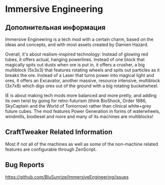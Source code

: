 # Immersive Engineering

## Дополнительная информация

Immersive Engineering is a tech mod with a certain charm, based on the ideas and concepts, and with most assets created by Damien Hazard.

Overall, it's about realism-inspired technology: Instead of glowing red tubes, it offers actual, hanging powerlines. Instead of one block that magically spits out dusts when ore is put in, it offers a crusher, a big multiblock (5x3x3) that features rotating wheels and spits out particles as it breaks the ore. Instead of a Laser that turns power into magical light and ores, it offers an Excavator, another massive, resource intensive, multiblock (3x7x8) which digs ores out of the ground with a big rotating bucketwheel.

IE is about making tech mods more balanced and more pretty, and adding its own twist by going for retro-futurism (think BioShock, Order 1886, SkyCaptain and the World of Tomorrow) rather than clinical white+grey future cubes. The mod features Power Generation in forms of waterwheels, windmills, biodiesel and more and many of its machines are multiblocks!


## CraftTweaker Related Information
Most if not all of the machines as well as some of the non-machine related features are configurable through ZenScript.


## Bug Reports
https://github.com/BluSunrize/ImmersiveEngineering/issues